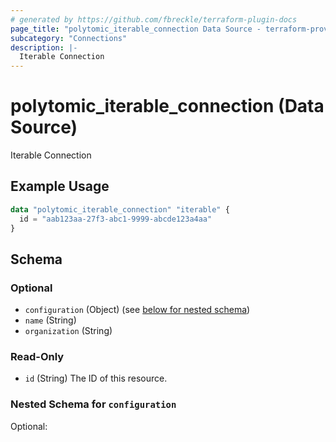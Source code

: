 ```yaml
---
# generated by https://github.com/fbreckle/terraform-plugin-docs
page_title: "polytomic_iterable_connection Data Source - terraform-provider-polytomic"
subcategory: "Connections"
description: |-
  Iterable Connection
---
```


# polytomic_iterable_connection (Data Source)

Iterable Connection

## Example Usage

```terraform
data "polytomic_iterable_connection" "iterable" {
  id = "aab123aa-27f3-abc1-9999-abcde123a4aa"
}
```

<!-- schema generated by tfplugindocs -->
## Schema

### Optional

- `configuration` (Object) (see [below for nested schema](#nestedatt--configuration))
- `name` (String)
- `organization` (String)

### Read-Only

- `id` (String) The ID of this resource.

<a id="nestedatt--configuration"></a>
### Nested Schema for `configuration`

Optional:


